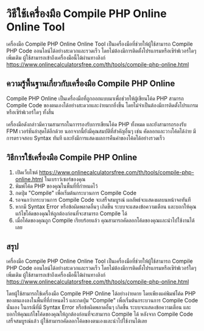 วิธีใช้เครื่องมือ Compile PHP Online Online Tool
================================================

เครื่องมือ Compile PHP Online Online Tool เป็นเครื่องมือที่ช่วยให้ผู้ใช้สามารถ Compile PHP Code ออนไลน์ได้อย่างสะดวกและรวดเร็ว โดยไม่ต้องมีการติดตั้งโปรแกรมหรือเซิร์ฟเวอร์ใดๆ เพิ่มเติม ผู้ใช้สามารถเข้าถึงเครื่องมือนี้ได้ผ่านทางลิงก์ <https://www.onlinecalculatorsfree.com/th/tools/compile-php-online.html>

ความรู้พื้นฐานเกี่ยวกับเครื่องมือ Compile PHP Online 
-----------------------------------------------------

Compile PHP Online เป็นเครื่องมือที่ถูกออกแบบมาเพื่อช่วยให้ผู้เขียนโค้ด PHP สามารถ Compile Code ของตนเองได้อย่างสะดวกและง่ายมากยิ่งขึ้น โดยไม่จำเป็นต้องมีการติดตั้งโปรแกรมหรือเซิร์ฟเวอร์ใดๆ ทั้งสิ้น

เครื่องมือดังกล่าวมีความสามารถในการรองรับการเขียนโค้ด PHP ทั้งหมด และยังสามารถรองรับ FPM เวอร์ชันล่าสุดได้อีกด้วย นอกจากนี้ยังมีคุณสมบัติที่สำคัญอื่นๆ เช่น คัดลอกและวางโค้ดได้ง่าย มีการตรวจสอบ Syntax ทันที และยังมีการแสดงผลการคืนค่าของโค้ดได้อย่างรวดเร็ว

วิธีการใช้เครื่องมือ Compile PHP Online
---------------------------------------

1. เปิดเว็บไซต์ <https://www.onlinecalculatorsfree.com/th/tools/compile-php-online.html> ในเบราว์เซอร์ของคุณ
2. พิมพ์โค้ด PHP ของคุณในพื้นที่ที่กำหนดไว้
3. กดปุ่ม "Compile" เพื่อเริ่มต้นกระบวนการ Compile Code
4. รอจนกว่ากระบวนการ Compile Code จะเสร็จสมบูรณ์ ผลลัพธ์จะแสดงผลบนหน้าจอทันที
5. หากมี Syntax Error หรือข้อผิดพลาดอื่นๆ เกิดขึ้น ระบบจะแสดงข้อความเตือน และบอกให้คุณแก้ไขโค้ดของคุณให้ถูกต้องก่อนที่จะสามารถ Compile ได้
6. เมื่อโค้ดของคุณถูก Compile เรียบร้อยแล้ว คุณสามารถคัดลอกโค้ดของคุณและนำไปใช้งานได้เลย

สรุป
----

เครื่องมือ Compile PHP Online Online Tool เป็นเครื่องมือที่ช่วยให้ผู้ใช้สามารถ Compile PHP Code ออนไลน์ได้อย่างสะดวกและรวดเร็ว โดยไม่ต้องมีการติดตั้งโปรแกรมหรือเซิร์ฟเวอร์ใดๆ เพิ่มเติม ผู้ใช้สามารถเข้าถึงเครื่องมือนี้ได้ผ่านทางลิงก์ <https://www.onlinecalculatorsfree.com/th/tools/compile-php-online.html>

โดยผู้ใช้สามารถใช้เครื่องมือ Compile PHP Online ได้อย่างง่ายดาย โดยเพียงแค่พิมพ์โค้ด PHP ของตนเองลงในพื้นที่ที่กำหนดไว้ และกดปุ่ม "Compile" เพื่อเริ่มต้นกระบวนการ Compile Code นั่นเอง ในกรณีที่มี Syntax Error หรือข้อผิดพลาดอื่นๆ เกิดขึ้น ระบบจะแสดงข้อความเตือน และบอกให้คุณแก้ไขโค้ดของคุณให้ถูกต้องก่อนที่จะสามารถ Compile ได้ หลังจาก Compile Code เสร็จสมบูรณ์แล้ว ผู้ใช้สามารถคัดลอกโค้ดของตนเองและนำไปใช้งานได้เลย